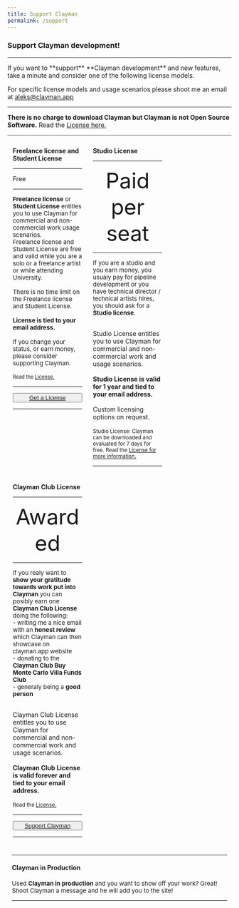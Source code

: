 ```yaml
---
title: Support Clayman
permalink: /support
---
```

### Support Clayman development!
<hr style="background-color:#424242;">
If you want to **support** **Clayman development** and new features, take a minute and consider one of the following license models.

For specific license models and usage scenarios please shoot me an email at aleks@clayman.app
<hr style="background-color:#424242;">
<b>There is no charge to download Clayman but Clayman is not Open Source Software.</b> Read the  <a href="https://www.clayman.app/support/license"> License here.</a> 
<hr style="background-color:#424242;">
<div class="column card" style="float: left;margin:12px; position:relative; width:31%;">
<b>Freelance license and Student License</b>
<hr>
<p style="font-size: 36pt;padding: 0px; margin:0px; text-align: center;">

Free
</p><hr>
<p style="font-size: 10pt;">
<b>Freelance license</b> or <b>Student License</b> entitles you to use Clayman for commercial and non-commercial work usage scenarios.<br>
Freelance license and Student License are free and valid while you are a solo or a freelance artist or while attending University.
<br>
<br>
There is no time limit on the Freelance license and Student License.<br><br>
<b>License is tied to your email address.</b>
<br>
<br>
If you change your status, or earn money, please consider supporting Clayman.
<br>
<br>
<small>Read the <a href="https://www.clayman.app/support/license"> License.</a> </small>
<br>
</p>
<hr>
<button style="width:100%;" type="button" class="btn btn-lg btn-block button_support"><a href="https://www.buymeacoffee.com/ddesmond">Get a License</a></button>
<hr>
</div>


<div class="column is-4 card" style="float: left;margin:12px; position:relative;width:31%;">
<b>Studio License</b><hr>
<p style="font-size: 36pt;padding: 0px; margin:0px; text-align: center;">
Paid per seat
</p><hr>
<p style="font-size: 10pt;">
If you are a studio and you earn money, you usualy pay for pipeline development or you have technical director / technical artists hires, you should ask for a <b>Studio license</b>.<br><br>

Studio License entitles you to use Clayman for commercial and non-commercial work and usage scenarios.
<br><br>
<b>Studio License is valid for 1 year and tied to your email address.</b>
<br><br>
Custom licensing options on request.
<br>
<br>
<small>
Studio License: Clayman can be downloaded and evaluated for 7 days for free.
Read the <a href="https://www.clayman.app/support/license"> License for more information.</a> </small>
</p><hr>
</div>


<div class="column is-4 card" style="float: left;margin:12px;position:relative;width:31%;">
<b>Clayman Club License</b><hr>
<p style="font-size: 36pt;padding: 0px; margin:0px; text-align: center;">
Awarded
</p><hr>
<p style="font-size: 10pt;">
If you realy want to <b>show your gratitude towards work put into Clayman</b> you can posibly earn one <b>Clayman Club License</b> doing the following:<br>
  - writing me a nice email with an <b>honest review</b> which Clayman can then showcase on clayman.app website<br>
  - donating to the <b>Clayman Club Buy Monte Carlo Villa Funds Club</b><br>
  - generaly being a <b>good person</b>
<br><br>

Clayman Club License entitles you to use Clayman for commercial and non-commercial work and usage scenarios.
<br><br>
<b>Clayman Club License is valid forever and tied to your email address.</b>
<br><br>
<small>Read the <a href="https://www.clayman.app/support/license"> License.</a> </small>
</p>

<hr>
<button style="width:100%;" type="button" class="btn btn-lg btn-block button_support"><a href="https://www.buymeacoffee.com/ddesmond">Support Clayman</a></button>
<hr>
</div>

<!-- fixer --->
<div style="clear: both;"></div>

<!-- fixer --->


<div class="block" style="margin:10px;">
	<hr style="background-color:#424242;">
<h4>Clayman in Production</h4>
<p style="font-size: 10pt;">
Used <b>Clayman in production</b> and you want to show off your work? Great! Shoot Clayman a message and he will add you to the site!
</p><hr>
</div>